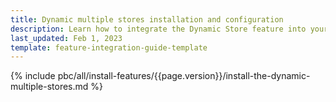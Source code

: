 ```yaml
---
title: Dynamic multiple stores installation and configuration
description: Learn how to integrate the Dynamic Store feature into your project
last_updated: Feb 1, 2023
template: feature-integration-guide-template
---
```


{% include pbc/all/install-features/{{page.version}}/install-the-dynamic-multiple-stores.md %} <!-- To edit, see /_includes/pbc/all/install-features/202212.0/install-the-dynamic-multiple-stores.md -->
